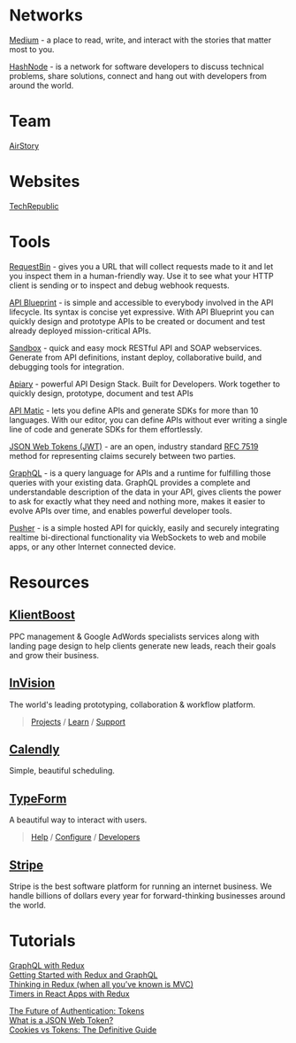 # Networks

[Medium](https://medium.com/) - a place to read, write, and interact with the stories that matter most to you.

[HashNode](https://hashnode.com/) - is a network for software developers to discuss technical problems, share solutions, connect and hang out with developers from around the world.

# Team

[AirStory](http://www.airstory.co/)

# Websites

[TechRepublic](http://www.techrepublic.com/)

# Tools

[RequestBin](http://requestb.in/) - gives you a URL that will collect requests made to it and let you inspect them in a human-friendly way. Use it to see what your HTTP client is sending or to inspect and debug webhook requests.

[API Blueprint](https://apiblueprint.org/) - is simple and accessible to everybody involved in the API lifecycle. Its syntax is concise yet expressive. With API Blueprint you can quickly design and prototype APIs to be created or document and test already deployed mission-critical APIs.

[Sandbox](https://getsandbox.com/) - quick and easy mock RESTful API and SOAP webservices. Generate from API definitions,
instant deploy, collaborative build, and debugging tools for integration.

[Apiary](https://apiary.io/) - powerful API Design Stack. Built for Developers.
Work together to quickly design, prototype, document and test APIs

[API Matic](https://apimatic.io/) - lets you define APIs and generate SDKs for more than 10 languages. With our editor, you can define APIs without ever writing a single line of code and generate SDKs for them effortlessly.

[JSON Web Tokens (JWT)](https://jwt.io/) - are an open, industry standard [RFC 7519](https://tools.ietf.org/html/rfc7519) method for representing claims securely between two parties.

[GraphQL](http://graphql.org/) - is a query language for APIs and a runtime for fulfilling those queries with your existing data. GraphQL provides a complete and understandable description of the data in your API, gives clients the power to ask for exactly what they need and nothing more, makes it easier to evolve APIs over time, and enables powerful developer tools.

[Pusher](https://pusher.com/) - is a simple hosted API for quickly, easily and securely integrating realtime bi-directional functionality via WebSockets to web and mobile apps, or any other Internet connected device.



# Resources

## [KlientBoost](https://klientboost.com/)
PPC management & Google AdWords specialists services along with landing page design to help clients generate new leads, reach their goals and grow their business.

## [InVision](https://invisionapp.com)
The world's leading prototyping, collaboration & workflow platform.<br />
> [Projects](https://projects.invisionapp.com) / [Learn](https://projects.invisionapp.com/d/main#/learn) / [Support](https://support.invisionapp.com/hc/en-us)
 

## [Calendly](https://calendly.com)
Simple, beautiful scheduling.

## [TypeForm](https://www.typeform.com/) 
A beautiful way to interact with users.<br />
> [Help](https://www.typeform.com/help/) / [Configure](https://www.typeform.com/help/category/configure/) / [Developers](https://www.typeform.com/help/category/developers/)



## [Stripe](https://stripe.com/)
Stripe is the best software platform for running an internet business. We handle billions of dollars every year for forward-thinking businesses around the world.

# Tutorials
[GraphQL with Redux](https://blog.pusher.com/graphql-with-redux/)<br />
[Getting Started with Redux and GraphQL](https://medium.com/@thisbejim/getting-started-with-redux-and-graphql-8384b3b25c56#.u3gs3vjke)<br />
[Thinking in Redux (when all you’ve known is MVC)](https://hackernoon.com/thinking-in-redux-when-all-youve-known-is-mvc-c78a74d35133#.gfzr8pvxc)<br />
[Timers in React Apps with Redux](https://medium.com/@machadogj/timers-in-react-with-redux-apps-9a5a722162e8#.194y4hx44)<br />

[The Future of Authentication: Tokens](https://medium.com/composui/the-future-of-authentication-tokens-d2c52b210df3#.4sdz7051w)<br />
[What is a JSON Web Token?](https://medium.com/myplanet-musings/what-is-a-json-web-token-2193f383e963#.wemolmnxz)<br />
[Cookies vs Tokens: The Definitive Guide](https://auth0.com/blog/cookies-vs-tokens-definitive-guide/?utm_source=medium&utm_medium=sc&utm_campaign=cookies_vs_tokens)<br />
